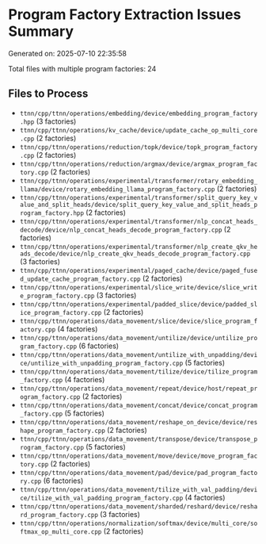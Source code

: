 # Program Factory Extraction Issues Summary

Generated on: 2025-07-10 22:35:58

Total files with multiple program factories: 24

## Files to Process

- `ttnn/cpp/ttnn/operations/embedding/device/embedding_program_factory.hpp` (3 factories)
- `ttnn/cpp/ttnn/operations/kv_cache/device/update_cache_op_multi_core.cpp` (2 factories)
- `ttnn/cpp/ttnn/operations/reduction/topk/device/topk_program_factory.cpp` (2 factories)
- `ttnn/cpp/ttnn/operations/reduction/argmax/device/argmax_program_factory.cpp` (2 factories)
- `ttnn/cpp/ttnn/operations/experimental/transformer/rotary_embedding_llama/device/rotary_embedding_llama_program_factory.cpp` (2 factories)
- `ttnn/cpp/ttnn/operations/experimental/transformer/split_query_key_value_and_split_heads/device/split_query_key_value_and_split_heads_program_factory.hpp` (2 factories)
- `ttnn/cpp/ttnn/operations/experimental/transformer/nlp_concat_heads_decode/device/nlp_concat_heads_decode_program_factory.cpp` (2 factories)
- `ttnn/cpp/ttnn/operations/experimental/transformer/nlp_create_qkv_heads_decode/device/nlp_create_qkv_heads_decode_program_factory.cpp` (3 factories)
- `ttnn/cpp/ttnn/operations/experimental/paged_cache/device/paged_fused_update_cache_program_factory.cpp` (2 factories)
- `ttnn/cpp/ttnn/operations/experimental/slice_write/device/slice_write_program_factory.cpp` (3 factories)
- `ttnn/cpp/ttnn/operations/experimental/padded_slice/device/padded_slice_program_factory.cpp` (2 factories)
- `ttnn/cpp/ttnn/operations/data_movement/slice/device/slice_program_factory.cpp` (4 factories)
- `ttnn/cpp/ttnn/operations/data_movement/untilize/device/untilize_program_factory.cpp` (6 factories)
- `ttnn/cpp/ttnn/operations/data_movement/untilize_with_unpadding/device/untilize_with_unpadding_program_factory.cpp` (5 factories)
- `ttnn/cpp/ttnn/operations/data_movement/tilize/device/tilize_program_factory.cpp` (4 factories)
- `ttnn/cpp/ttnn/operations/data_movement/repeat/device/host/repeat_program_factory.cpp` (2 factories)
- `ttnn/cpp/ttnn/operations/data_movement/concat/device/concat_program_factory.cpp` (5 factories)
- `ttnn/cpp/ttnn/operations/data_movement/reshape_on_device/device/reshape_program_factory.cpp` (2 factories)
- `ttnn/cpp/ttnn/operations/data_movement/transpose/device/transpose_program_factory.cpp` (5 factories)
- `ttnn/cpp/ttnn/operations/data_movement/move/device/move_program_factory.cpp` (2 factories)
- `ttnn/cpp/ttnn/operations/data_movement/pad/device/pad_program_factory.cpp` (6 factories)
- `ttnn/cpp/ttnn/operations/data_movement/tilize_with_val_padding/device/tilize_with_val_padding_program_factory.cpp` (4 factories)
- `ttnn/cpp/ttnn/operations/data_movement/sharded/reshard/device/reshard_program_factory.cpp` (3 factories)
- `ttnn/cpp/ttnn/operations/normalization/softmax/device/multi_core/softmax_op_multi_core.cpp` (2 factories)
